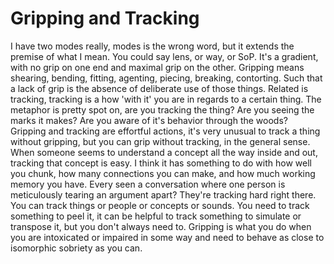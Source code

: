 # Gripping and Tracking

I have two modes really, modes is the wrong word, but it extends the premise of what I mean. You could say lens, or way, or SoP. It's a gradient, with no grip on one end and maximal grip on the other. Gripping means shearing, bending, fitting, agenting, piecing, breaking, contorting. Such that a lack of grip is the absence of deliberate use of those things. Related is tracking, tracking is a how 'with it' you are in regards to a certain thing. The metaphor is pretty spot on, are you tracking the thing? Are you seeing the marks it makes? Are you aware of it's behavior through the woods? Gripping and tracking are effortful actions, it's very unusual to track a thing without gripping, but you can grip without tracking, in the general sense. When someone seems to understand a concept all the way inside and out, tracking that concept is easy. I think it has something to do with how well you chunk, how many connections you can make, and how much working memory you have. Every seen a conversation where one person is meticulously tearing an argument apart? They're tracking hard right there. You can track things or people or concepts or sounds. You need to track something to peel it, it can be helpful to track something to simulate or transpose it, but you don't always need to. Gripping is what you do when you are intoxicated or impaired in some way and need to behave as close to isomorphic sobriety as you can. 